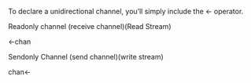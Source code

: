 To declare a unidirectional channel, you’ll simply include the &lt;- operator.



Readonly channel  \(receive channel\)\(Read Stream\)

&lt;-chan

Sendonly Channel \(send channel\)\(write stream\)

chan&lt;-

